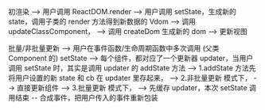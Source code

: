 初渲染
--> 用户调用 ReactDOM.render
--> 用户调用 setState，生成新的 state，调用子类的 render 方法得到新数据的 Vdom
--> 调用 updateClassComponent，
--> 调用 createDom 生成新的 dom
--> 更新视图

批量/非批量更新
--> 用户在事件函数/生命周期函数中多次调用 (父类 Component 的) setState
--> 每个组件，都对应了一个更新器 updater，当用户调用 setState 时，其实是调用 updater 的 addState 方法
--> 1.addState 方法先将用户设置的新 state 和 cb 在 updater 里存起来，
--> 2.非批量更新 模式下，
--> 直接更新组件
--> 3.批量更新 模式下，
--> 先缓存 updater，本次 setState 调用结束
-- 合成事件，把用户传入的事件重新包装
